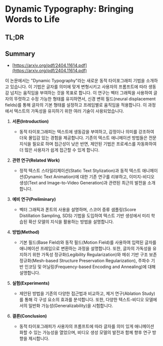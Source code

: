 # Dynamic Typography: Bringing Words to Life
## TL;DR
## Summary
- [https://arxiv.org/pdf/2404.11614.pdf](https://arxiv.org/pdf/2404.11614.pdf)

이 논문에서는 "Dynamic Typography"라는 새로운 동적 타이포그래피 기법을 소개하고 있습니다. 이 기법은 글자를 의미에 맞게 변형시키고 사용자의 프롬프트에 따라 생동감 넘치는 움직임을 부여하는 것을 목표로 합니다. 이 연구는 벡터 그래픽을 사용하여 글자의 뚜렷하고 수정 가능한 형태를 유지하면서, 신경 변위 필드(neural displacement fields)를 통해 글자의 기본 형태를 설정하고 프레임별로 움직임을 적용합니다. 이 과정에서 텍스트의 가독성을 유지하기 위한 여러 기술이 사용되었습니다.

1. **서론(Introduction)**
   - 동적 타이포그래피는 텍스트에 생동감을 부여하고, 감정이나 의미를 강조하여 더욱 몰입감 있는 경험을 제공합니다. 기존의 텍스트 애니메이션 방법들은 전문 지식을 필요로 하며 접근성이 낮은 반면, 제안된 기법은 프로세스를 자동화하여 더 많은 사용자가 쉽게 접근할 수 있게 합니다.

2. **관련 연구(Related Work)**
   - 정적 텍스트 스타일리제이션(Static Text Stylization)과 동적 텍스트 애니메이션(Dynamic Text Animation)에 대한 기존 연구를 리뷰하고, 이미지-비디오 생성(Text and Image-to-Video Generation)과 관련된 최근의 발전을 소개합니다.

3. **예비 연구(Preliminary)**
   - 벡터 그래픽과 폰트의 사용을 설명하며, 스코어 증류 샘플링(Score Distillation Sampling, SDS) 기법을 도입하여 텍스트 기반 생성에서 미리 학습된 확산 모델의 지식을 활용하는 방법을 설명합니다.

4. **방법(Method)**
   - 기본 필드(Base Field)와 동작 필드(Motion Field)를 사용하여 입력된 글자를 애니메이션 프레임으로 변환하는 과정을 설명합니다. 또한, 글자의 가독성을 유지하기 위한 가독성 정규화(Legibility Regularization)와 메쉬 기반 구조 보존 정규화(Mesh-based Structure Preservation Regularization), 주파수 기반 인코딩 및 어닐링(Frequency-based Encoding and Annealing)에 대해 설명합니다.

5. **실험(Experiments)**
   - 제안된 방법을 기존의 다양한 접근법과 비교하고, 제거 연구(Ablation Study)를 통해 각 구성 요소의 효과를 분석합니다. 또한, 다양한 텍스트-비디오 모델에서의 일반화 가능성(Generalizability)을 시험합니다.

6. **결론(Conclusion)**
   - 동적 타이포그래피가 사용자의 프롬프트에 따라 글자를 의미 있게 애니메이션화할 수 있는 가능성을 열었으며, 비디오 생성 모델의 발전과 함께 향후 연구 방향을 제시합니다.